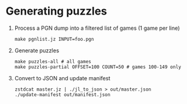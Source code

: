 Generating puzzles
==================

1. Process a PGN dump into a filtered list of games (1 game per line)

   ~~~
   make pgnlist.jz INPUT=foo.pgn
   ~~~

2. Generate puzzles

   ~~~
   make puzzles-all # all games
   make puzzles-partial OFFSET=100 COUNT=50 # games 100-149 only
   ~~~

3. Convert to JSON and update manifest

   ~~~
   zstdcat master.jz | ./jl_to_json > out/master.json
   ./update-manifest out/manifest.json
   ~~~
